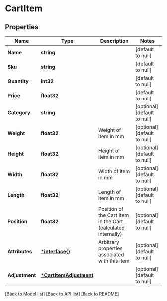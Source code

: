 # CartItem

## Properties
Name | Type | Description | Notes
------------ | ------------- | ------------- | -------------
**Name** | **string** |  | [default to null]
**Sku** | **string** |  | [default to null]
**Quantity** | **int32** |  | [default to null]
**Price** | **float32** |  | [default to null]
**Category** | **string** |  | [optional] [default to null]
**Weight** | **float32** | Weight of item in mm | [optional] [default to null]
**Height** | **float32** | Height of item in mm | [optional] [default to null]
**Width** | **float32** | Width of item in mm | [optional] [default to null]
**Length** | **float32** | Length of item in mm | [optional] [default to null]
**Position** | **float32** | Position of the Cart Item in the Cart (calculated internally) | [optional] [default to null]
**Attributes** | [***interface{}**](interface{}.md) | Arbitrary properties associated with this item | [optional] [default to null]
**Adjustment** | [***CartItemAdjustment**](CartItemAdjustment.md) |  | [optional] [default to null]

[[Back to Model list]](../README.md#documentation-for-models) [[Back to API list]](../README.md#documentation-for-api-endpoints) [[Back to README]](../README.md)


